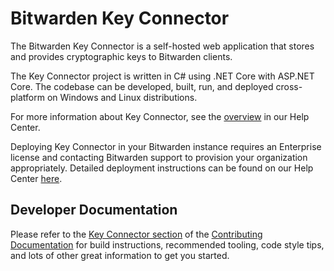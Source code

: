 # Bitwarden Key Connector

The Bitwarden Key Connector is a self-hosted web application that stores and provides cryptographic keys to Bitwarden
clients.

The Key Connector project is written in C# using .NET Core with ASP.NET Core. The codebase can be developed, built, run,
and deployed cross-platform on Windows and Linux distributions.

For more information about Key Connector, see the [overview](https://bitwarden.com/help/about-key-connector/) in our Help Center.

Deploying Key Connector in your Bitwarden instance requires an Enterprise license and contacting Bitwarden support to provision your organization appropriately. Detailed deployment instructions can be found on our Help Center [here](https://bitwarden.com/help/deploy-key-connector/).

## Developer Documentation

Please refer to the [Key Connector section](https://contributing.bitwarden.com/getting-started/enterprise/key-connector) of the [Contributing Documentation](https://contributing.bitwarden.com/) for build instructions, recommended tooling, code style tips, and lots of other great information to get you started.
